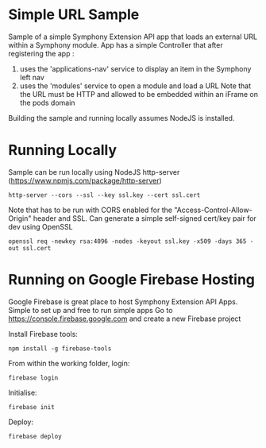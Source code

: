 # Simple URL Sample

Sample of a simple Symphony Extension API app that loads an external URL within a Symphony module.
App has a simple Controller that after registering the app : 
1. uses the 'applications-nav' service to display an item in the Symphony left nav
2. uses the 'modules' service to open a module and load a URL
Note that the URL must be HTTP and allowed to be embedded within an iFrame on the pods domain

Building the sample and running locally assumes NodeJS is installed.

# Running Locally
Sample can be run locally using NodeJS http-server (https://www.npmjs.com/package/http-server)
```
http-server --cors --ssl --key ssl.key --cert ssl.cert
```
Note that has to be run with CORS enabled for the "Access-Control-Allow-Origin" header and SSL.
Can generate a simple self-signed cert/key pair for dev using OpenSSL
```
openssl req -newkey rsa:4096 -nodes -keyout ssl.key -x509 -days 365 -out ssl.cert
```

# Running on Google Firebase Hosting
Google Firebase is great place to host Symphony Extension API Apps. Simple to set up and free to run simple apps
Go to https://console.firebase.google.com and create a new Firebase project

Install Firebase tools: 
```
npm install -g firebase-tools
```
From within the working folder, login: 
```
firebase login
```
Initialise: 
```
firebase init
```
Deploy: 
```
firebase deploy
```

